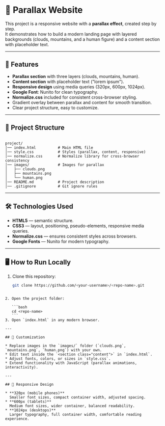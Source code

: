 # 🌌 Parallax Website

This project is a responsive website with a **parallax effect**, created step by step.  
It demonstrates how to build a modern landing page with layered backgrounds (clouds, mountains, and a human figure) and a content section with placeholder text.

---

## 🚀 Features

- **Parallax section** with three layers (clouds, mountains, human).
- **Content section** with placeholder text ("lorem ipsum").
- **Responsive design** using media queries (320px, 600px, 1024px).
- **Google Font**: Nunito for clean typography.
- **Normalize.css** included for consistent cross-browser styling.
- Gradient overlay between parallax and content for smooth transition.
- Clear project structure, easy to customize.

---

## 📂 Project Structure

```

project/
│── index.html          # Main HTML file
│── style.css           # Styles (parallax, content, responsive)
│── normalize.css       # Normalize library for cross-browser consistency
│── images/             # Images for parallax
│   ├── clouds.png
│   ├── mountains.png
│   └── human.png
│── README.md           # Project description
│── .gitignore          # Git ignore rules

````

---

## 🛠️ Technologies Used

- **HTML5** — semantic structure.  
- **CSS3** — layout, positioning, pseudo-elements, responsive media queries.  
- **Normalize.css** — ensures consistent styles across browsers.  
- **Google Fonts** — Nunito for modern typography.  

---

## 🖥️ How to Run Locally

1. Clone this repository:
   ```bash
   git clone https://github.com/<your-username>/<repo-name>.git
````

2. Open the project folder:

   ```bash
   cd <repo-name>
   ```
3. Open `index.html` in any modern browser.

---

## 🎨 Customization

* Replace images in the `images/` folder (`clouds.png`, `mountains.png`, `human.png`) with your own.
* Edit text inside the `<section class="content">` in `index.html`.
* Adjust fonts, colors, or sizes in `style.css`.
* Extend functionality with JavaScript (parallax animations, interactivity).

---

## 📱 Responsive Design

* **320px (mobile phones)**
  Smaller font sizes, compact container width, adjusted spacing.
* **600px (tablets)**
  Medium font sizes, wider container, balanced readability.
* **1024px (desktops)**
  Larger typography, full container width, comfortable reading experience.


